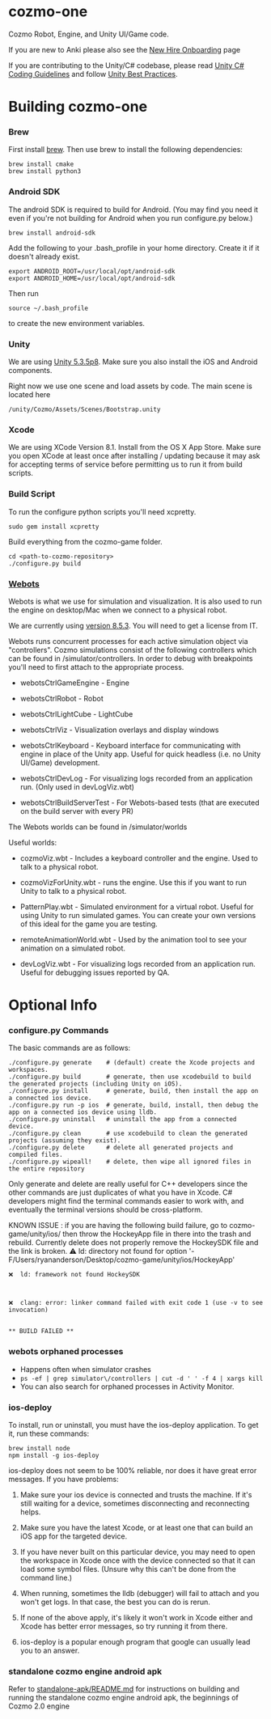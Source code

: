 # cozmo-one

Cozmo Robot, Engine, and Unity UI/Game code. 

If you are new to Anki please also see the [New Hire Onboarding](https://ankiinc.atlassian.net/wiki/pages/viewpage.action?pageId=72614010) page

If you are contributing to the Unity/C# codebase, please read [Unity C# Coding Guidelines](https://github.com/anki/cozmo-one/wiki/Eng---Unity-C%23-Coding-Guidelines)
and follow [Unity Best Practices](https://github.com/anki/cozmo-one/wiki/Eng-Unity-Best-Practices).

# Building cozmo-one

### Brew

First install [brew](http://brew.sh/). Then use brew to install the following dependencies:

    brew install cmake
    brew install python3

### Android SDK

The android SDK is required to build for Android. (You may find you need it even if you're not building for Android when you run configure.py below.)

    brew install android-sdk

Add the following to your .bash_profile in your home directory. Create it if it doesn't already exist.

	export ANDROID_ROOT=/usr/local/opt/android-sdk
	export ANDROID_HOME=/usr/local/opt/android-sdk

Then run
 
    source ~/.bash_profile
	
to create the new environment variables.

### Unity

We are using [Unity 5.3.5p8](https://unity3d.com/unity/qa/patch-releases/5.3.5p8). Make sure you also install the iOS and Android components.

Right now we use one scene and load assets by code. The main scene is located here

    /unity/Cozmo/Assets/Scenes/Bootstrap.unity

### Xcode

We are using XCode Version 8.1. Install from the OS X App Store. Make sure you open XCode at least once after installing / updating because it may ask for accepting terms of service before permitting us to run it from build scripts.

### Build Script

To run the configure python scripts you'll need xcpretty.

    sudo gem install xcpretty

Build everything from the cozmo-game folder.

    cd <path-to-cozmo-repository>
    ./configure.py build

### [Webots](https://www.cyberbotics.com/overview)

Webots is what we use for simulation and visualization. It is also used to run the engine on desktop/Mac when we connect to a physical robot.

We are currently using [version 8.5.3](https://www.cyberbotics.com/archive/mac/webots-8.5.3.dmg). You will need to get a license from IT.

Webots runs concurrent processes for each active simulation object via "controllers". Cozmo simulations consist of the following controllers which can be found in /simulator/controllers. In order to debug with breakpoints you'll need to first attach to the appropriate process.

 * webotsCtrlGameEngine - Engine
 
 * webotsCtrlRobot - Robot
 
 * webotsCtrlLightCube - LightCube

 * webotsCtrlViz - Visualization overlays and display windows
 
 * webotsCtrlKeyboard - Keyboard interface for communicating with engine in place of the Unity app. Useful for quick headless (i.e. no Unity UI/Game) development.
 
 * webotsCtrlDevLog - For visualizing logs recorded from an application run. (Only used in devLogViz.wbt)
 
 * webotsCtrlBuildServerTest - For Webots-based tests (that are executed on the build server with every PR)

The Webots worlds can be found in /simulator/worlds

Useful worlds:

 * cozmoViz.wbt - Includes a keyboard controller and the engine. Used to talk to a physical robot.

 * cozmoVizForUnity.wbt - runs the engine. Use this if you want to run Unity to talk to a physical robot.

 * PatternPlay.wbt - Simulated environment for a virtual robot. Useful for using Unity to run simulated games. You can create your own versions of this ideal for the game you are testing.

 * remoteAnimationWorld.wbt - Used by the animation tool to see your animation on a simulated robot.
 
 * devLogViz.wbt - For visualizing logs recorded from an application run. Useful for debugging issues reported by QA.

# Optional Info

### configure.py Commands

The basic commands are as follows:

    ./configure.py generate    # (default) create the Xcode projects and workspaces.
    ./configure.py build       # generate, then use xcodebuild to build the generated projects (including Unity on iOS).
    ./configure.py install     # generate, build, then install the app on a connected ios device.
    ./configure.py run -p ios  # generate, build, install, then debug the app on a connected ios device using lldb.
    ./configure.py uninstall   # uninstall the app from a connected device.
    ./configure.py clean       # use xcodebuild to clean the generated projects (assuming they exist).
    ./configure.py delete      # delete all generated projects and compiled files.
    ./configure.py wipeall!    # delete, then wipe all ignored files in the entire repository

Only generate and delete are really useful for C++ developers since the other commands are just duplicates of what you have in Xcode. C# developers might find the terminal commands easier to work with, and eventually the terminal versions should be cross-platform.

KNOWN ISSUE : if you are having the following build failure, go to cozmo-game/unity/ios/ then throw the HockeyApp file in there into the trash and rebuild. Currently
delete does not properly remove the HockeySDK file and the link is broken.
    ⚠️  ld: directory not found for option '-F/Users/ryananderson/Desktop/cozmo-game/unity/ios/HockeyApp'
    
    ❌  ld: framework not found HockeySDK
    
    
    
    ❌  clang: error: linker command failed with exit code 1 (use -v to see invocation)
    
    
    ** BUILD FAILED **
    

### webots orphaned processes

 * Happens often when simulator crashes
 * `ps -ef | grep simulator\/controllers | cut -d ' ' -f 4 | xargs kill`
 * You can also search for orphaned processes in Activity Monitor.

### ios-deploy

To install, run or uninstall, you must have the ios-deploy application. To get it, run these commands:

    brew install node
    npm install -g ios-deploy

ios-deploy does not seem to be 100% reliable, nor does it have great error messages. If you have problems:

1. Make sure your ios device is connected and trusts the machine. If it's still waiting for a device, sometimes disconnecting and reconnecting helps.

2. Make sure you have the latest Xcode, or at least one that can build an iOS app for the targeted device.

3. If you have never built on this particular device, you may need to open the workspace in Xcode once with the device connected so that it can load some symbol files. (Unsure why this can't be done from the command line.)

4. When running, sometimes the lldb (debugger) will fail to attach and you won't get logs. In that case, the best you can do is rerun.

5. If none of the above apply, it's likely it won't work in Xcode either and Xcode has better error messages, so try running it from there.

6. ios-deploy is a popular enough program that google can usually lead you to an answer.

### standalone cozmo engine android apk

Refer to [standalone-apk/README.md](standalone-apk/README.md) for instructions on building and running the standalone cozmo engine android apk, the beginnings of Cozmo 2.0 engine

